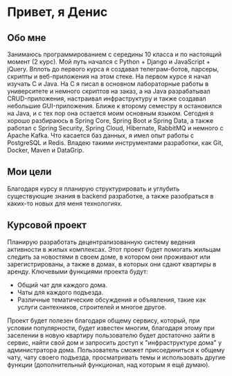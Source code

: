 # Привет, я Денис

## Обо мне
Занимаюсь программированием с середины 10 класса и по настоящий момент (2 курс).
Мой путь начался с Python + Django и JavaScript + jQuery.
Вплоть до первого курса я создавал телеграм-ботов, парсеры, скрипты и веб-приложения на этом стеке.
На первом курсе я начал изучать С и Java. На С я писал в основном лабораторные работы в университете и немного скриптов на заказ, а на Java разрабатывал CRUD-приложения, настраивал инфраструктуру и также создавал небольшие GUI-приложения. Ближе к второму семестру я остановился на Java, и с тех пор она остается моим основным языком. Сегодня я хорошо разбираюсь в Spring Core, Spring Boot и Spring Data, а также работал с Spring Security, Spring Cloud, Hibernate, RabbitMQ и немного с Apache Kafka. Что касается баз данных, я имел опыт работы с PostgreSQL и Redis. Владею такими инструментами разработки, как Git, Docker, Maven и DataGrip.

## Мои цели
Благодаря курсу я планирую структурировать и углубить существующие знания в backend разработке, а также разобраться в каких-то новых для меня технологиях.

## Курсовой проект
Планирую разработать децентрализованную систему ведения активности в жилых комплексaх. Этот проект будет помогать жильцам следить за новостями в своем доме, в котором они проживают или зарегистрированы, а также в домах, в которых они сдают квартиры в аренду. Ключевыми функциями проекта будут:

- Общий чат для каждого дома.
- Чаты для каждого подъезда.
- Различные тематические обсуждения и объявления, такие как услуги сантехников, строителей и многое другое.

Проект будет полезен благодаря общему сервису, который, при условии популярности, будет известен многим, благодаря этому при заселении в новую квартиру пользователю будет достаточно зайти в сервис, найти свой дом и запросить доступ к "инфраструктуре дома" у администратора дома.
Пользователь сможет присоединиться к общему чату, чату своего подъезда, просматривать темы и использовать другие функции (дополнительный функционал, над которым я ещё думаю).